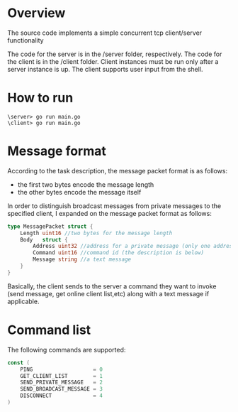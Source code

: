 # Overview
The source code implements a simple concurrent tcp client/server functionality

The code for the server is in the /server folder, respectively.
The code for the client is in the /client folder.  Client instances must be run only after a server instance is up. The client supports user input from the shell.

# How to run
```
\server> go run main.go
\client> go run main.go
```

# Message format
According to the task description, the message packet format is as follows:
- the first two bytes encode the message length
- the other bytes encode the message itself

In order to distinguish broadcast messages from private messages to the specified client,
I expanded on the message packet format as follows:

```go
type MessagePacket struct {
	Length uint16 //two bytes for the message length
	Body   struct {
		Address uint32 //address for a private message (only one address is supported)
		Command uint16 //command id (the description is below)
		Message string //a text message
	}
}
```

Basically, the client sends to the server a command they want to invoke (send message, get online client list,etc) along with a text message if applicable.

# Command list
The following commands are supported:

```go
const (
	PING                   = 0
	GET_CLIENT_LIST        = 1
	SEND_PRIVATE_MESSAGE   = 2
	SEND_BROADCAST_MESSAGE = 3
	DISCONNECT             = 4
)
```